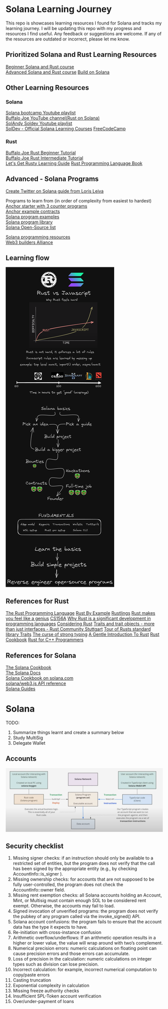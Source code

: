 # Solana Learning Journey

This repo is showcases learning resources I found for Solana and tracks my learning journey. I will
be updating this repo with my progress and resources I find useful. Any feedback or suggestions are
welcome. If any of the resources are outdated or incorrect, please let me know.

## Prioritized Solana and Rust Learning Resources

[Beginner Solana and Rust course](https://careerbooster.io/courses/full-solana-and-rust-programming-course-for-beginners)  
[Advanced Solana and Rust course](https://careerbooster.io/courses/rust-solana-advance-development-course)
[Build on Solana](https://www.risein.com/courses/build-on-solana)

## Other Learning Resources

### Solana

[Solana bootcamp Youtube playlist](https://www.youtube.com/playlist?list=PLilwLeBwGuK6NsYMPP_BlVkeQgff0NwvU)  
[Buffalo Joe YouTube channel(Rust on Solana)](https://www.youtube.com/@CodingCrypto/)  
[SolAndy Soldev Youtube playlist](https://www.youtube.com/playlist?list=PLmAMfj0qP2wwfnuRJQge2ss4sJxnhIqyt)  
[SolDev - Official Solana Learning Courses](https://solana.com/developers)
[FreeCodeCamp](https://web3.freecodecamp.org/solana)

### Rust

[Buffalo Joe Rust Beginner Tutorial](https://www.youtube.com/playlist?list=PLUBKxx7QjtVnXD7-u8iIVeIdQXmYRptp-)  
[Buffalo Joe Rust Intermediate Tutorial](https://www.youtube.com/playlist?list=PLUBKxx7QjtVk9cVT9VaTtoDKivyWuLZZf)  
[Let's Get Rusty Learning Guide](https://learn.letsgetrusty.com/)
[Rust Programming Language Book](https://doc.rust-lang.org/book/)

## Advanced - Solana Programs

[Create Twitter on Solana guide from Loris Leiva](https://lorisleiva.com/create-a-solana-dapp-from-scratch/)

Programs to learn from (in order of complexity from easiest to hardest)  
[Anchor starter with 3 counter programs](https://github.com/solana-developers/anchor-starter)  
[Anchor example contracts](https://github.com/tgaye/AnchorExampleContracts/)  
[Solana program examples](https://github.com/solana-developers/program-examples)  
[Solana program library](https://github.com/solana-labs/solana-program-library)  
[Solana Open-Source list](https://github.com/StockpileLabs/awesome-solana-oss)

[Solana programming resources](https://github.com/SolanaNatives/Solana-Programming-Resources)  
[Web3 builders Alliance](https://web3builders.dev/builders)

## Learning flow

![Solana Learning Flow](/assets/flow.png)

## References for Rust

[The Rust Programming Language](https://doc.rust-lang.org/book/)
[Rust By Example](https://doc.rust-lang.org/rust-by-example/)
[Rustlings](https://github.com/rust-lang/rustlings/)
[Rust makes you feel like a genius](https://www.youtube.com/watch?v=0rJ94rbdteE)
[CS156A](https://www.cs.brandeis.edu/~cs146a/rust/doc-02-21-2015/book)
[Why Rust is a significant development in programming languages](https://www.youtube.com/watch?v=IwjlCxwcuIc)
[Considering Rust](https://www.youtube.com/watch?v=DnT-LUQgc7s)
[Traits and trait objects - more than just interfaces - Rust Community Stuttgart](https://www.youtube.com/watch?v=izXf9-CTAfc)
[Tour of Rusts standard library Traits](https://github.com/pretzelhammer/rust-blog/blob/master/posts/tour-of-rusts-standard-library-traits.md)
[The curse of strong typing](https://fasterthanli.me/articles/the-curse-of-strong-typing)
[A Gentle Introduction To Rust](https://stevedonovan.github.io/rust-gentle-intro/1-basics.html)
[Rust Cookbook](https://rust-lang-nursery.github.io/rust-cookbook/intro.html)
[Rust for C++ Programmers](https://github.com/nrc/r4cppp)

## References for Solana

[The Solana Cookbook](https://solanacookbook.com/)  
[The Solana Docs](https://solana.com/docs)  
[Solana Cookbook on solana.com](https://solana.com/developers/cookbook)  
[solana/web3.js API reference](https://solana-labs.github.io/solana-web3.js/)  
[Solana Guides](https://solana.com/developers/guides)

# Solana

TODO:

1. Summarize things learnt and create a summary below
2. Study MultiSig
3. Delegate Wallet

## Accounts

![Solana Accounts Flow](/assets/solana-account.png)

## Security checklist

1. Missing signer checks: if an instruction should only be available to a restricted set of
   entities, but the program does not verify that the call has been signed by the appropriate entity
   (e.g., by checking AccountInfo::is_signer ).
2. Missing ownership checks: for accounts that are not supposed to be fully user-controlled, the
   program does not check the AccountInfo::owner field.
3. Missing rent exemption checks: all Solana accounts holding an Account, Mint, or Multisig must
   contain enough SOL to be considered rent exempt. Otherwise, the accounts may fail to load.
4. Signed invocation of unverified programs: the program does not verify the pubkey of any program
   called via the invoke_signed() API.
5. Solana account confusions: the program fails to ensure that the account data has the type it
   expects to have.
6. Re-initiation with cross-instance confusion
7. Arithmetic overflow/underflows: If an arithmetic operation results in a higher or lower value,
   the value will wrap around with two’s complement.
8. Numerical precision errors: numeric calculations on floating point can cause precision errors and
   those errors can accumulate.
9. Loss of precision in the calculation: numeric calculations on integer types such as division can
   lose precision.
10. Incorrect calculation: for example, incorrect numerical computation to copy/paste errors
11. Casting truncation
12. Exponential complexity in calculation
13. Missing freeze authority checks
14. Insufficient SPL-Token account verification
15. Over/under-payment of loans
